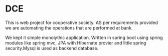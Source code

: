 # DCE 
This is web project for cooperative society. AS per requirements provided we are automating the operations that are performed at bank.

We kept it simple monolythic application. Written in spring boot  using spring modules like spring mvc, JPA with Hibernate provier and little spring security.Mysql is used as backend database.
